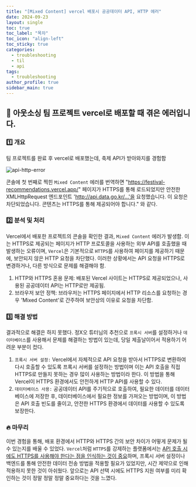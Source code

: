 ```yaml
---
title: "[Mixed Content] vercel 배포시 공공데이터 API, HTTP 에러"
date: 2024-09-23
layout: single
toc: true
toc_label: "목차"
toc_icon: "align-left"
toc_sticky: true
categories:  
  - troubleshooting
  - til
  - api
tags:
  - troubleshooting
author_profile: true
sidebar_main: true
---
```


## :ledger: 아웃소싱 팀 프로젝트 vercel로 배포할 때 겪은 에러입니다.

### :one: 개요

팀 프로젝트를 완료 후 vercel로 배포했는데, 축제 API가 받아와지를 경험함

![api-http-error](https://github.com/user-attachments/assets/0f9da476-ebed-46ff-a2a5-af7fd9eca134)

콘솔에 첫 번째로 찍힌 `Mixed Content` 에러를 번역하면 "https://festival-recommendations.vercel.app/" 페이지가 HTTPS를 통해 로드되었지만 안전한 XMLHttpRequest 엔드포인트 'http://api.data.go.kr/...'을 요청했습니다. 이 요청은 차단되었습니다. 콘텐츠는 HTTPS를 통해 제공되어야 합니다." 와 같다.

### :two: 분석 및 처리
Vercel에서 배포한 프로젝트의 콘솔을 확인한 결과, `Mixed Content` 에러가 발생함. 이는 HTTPS로 제공되는 페이지가 HTTP 프로토콜을 사용하는 외부 API를 호출했을 때 발생하는 오류이며, `Vercel`은 기본적으로 `HTTPS`를 사용하여 페이지를 제공하기 때문에, 보안되지 않은 HTTP 요청을 차단했다. 이러한 상황에서는 API 요청을 HTTPS로 변경하거나, 다른 방식으로 문제를 해결해야 함.

1. HTTP와 HTTPS 혼용 문제: 배포된 Vercel 사이트는 HTTPS로 제공되었으나, 사용된 공공데이터 API는 HTTP로만 제공됨.
2. 브라우저 보안 정책: 브라우저는 HTTPS 페이지에서 HTTP 리소스를 요청하는 경우 'Mixed Content'로 간주하여 보안상의 이유로 요청을 차단함.

### :three: 해결 방법
결과적으로 해결은 하지 못했다. 정X오 튜터님의 추천으로 `프록시 서버`를 설정하거나 `데이터베이스`를 사용해서 문제를 해결하는 방법이 있는데, 당일 제출날이어서 적용하기 어려운 부분이 컸다. 

1. `프록시 서버 설정:` Vercel에서 자체적으로 API 요청을 받아서 HTTPS로 변환하여 다시 호출할 수 있도록 프록시 서버를 설정하는 방법이며 이는 API 호출을 직접 HTTPS로 만들지 못하는 경우 많이 사용하는 방법이라 한다. 이 방법을 통해 Vercel이 HTTPS 환경에서도 안전하게 HTTP API를 사용할 수 있다.
2. `데이터베이스 사용:` 공공데이터 API를 주기적으로 호출하여, 필요한 데이터를 데이터베이스에 저장한 후, 데이터베이스에서 필요한 정보를 가져오는 방법이며, 이 방법은 API 호출 빈도를 줄이고, 안전한 HTTPS 환경에서 데이터를 사용할 수 있도록 보장한다.

### :fire: 마무리
이번 경험을 통해, 배포 환경에서 HTTP와 HTTPS 간의 보안 차이가 어떻게 문제가 될 수 있는지를 배울 수 있었다. `Vercel`처럼 `HTTPS`를 강제하는 플랫폼에서는 <u>API 호출 시에도 HTTPS를 사용해야 한다는 점을 인식하는 것이 중요</u>하며, 프록시 서버 설정이나 백엔드를 통해 안전한 데이터 전송 방법을 적용할 필요가 있었지만, 시간 제약으로 인해 적용하지 못한 것이 아쉬웠다. 앞으로는 API 선택 시에도 HTTPS 지원 여부를 미리 확인하는 것이 정말 정말 정말 중요하다는 것을 느꼈다.